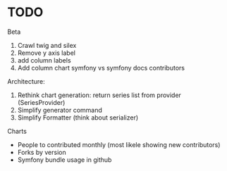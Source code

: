 TODO
==============

Beta

1. Crawl twig and silex
2. Remove y axis label
3. add column labels
4. Add column chart symfony vs symfony docs contributors

Architecture:

1. Rethink chart generation: return series list from provider 
   (SeriesProvider)
2. Simplify generator command
3. Simplify Formatter (think about serializer)

Charts

- People to contributed monthly (most likele showing new contributors)
- Forks by version
- Symfony bundle usage in github
